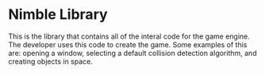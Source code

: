 # Nimble Library

This is the library that contains all of the interal code for the game engine.
The developer uses this code to create the game. Some examples of this are: opening a window, selecting a default collision detection algorithm, and creating objects in space.
